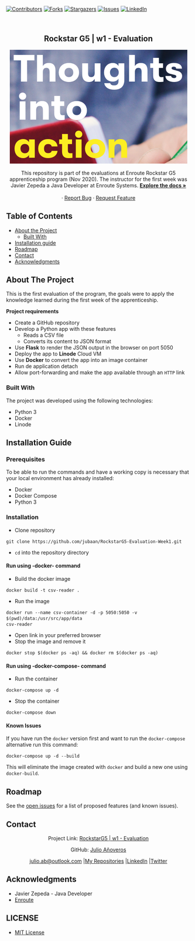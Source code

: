 [![Contributors][contributors-shield]][contributors-url]
[![Forks][forks-shield]][forks-url]
[![Stargazers][stars-shield]][stars-url]
[![Issues][issues-shield]][issues-url]
[![LinkedIn][linkedin-shield2]][linkedin-url2]

<!-- PROJECT LOGO -->
<br />
<p align="center">
  <h2 align="center">Rockstar G5 | w1 - Evaluation</h2>
  <p align="center"><img src="thoughts.png" alt="thoughts into action"></p>
  <p align="center">
    This repository is part of the evaluations at Enroute Rockstar G5
    apprenticeship program (Nov 2020). The instructor for the first week was
    Javier Zepeda a Java Developer at Enroute Systems.
    <a href="https://github.com/jubaan/RockstarG5-Evaluation-Week1"><strong>Explore the docs »</strong></a>
    <br />
    <br />
    ·
    <a href="https://github.com/jubaan/RockstarG5-Evaluation-Week1/issues">Report Bug</a>
    ·
    <a href="https://github.com/jubaan/RockstarG5-Evaluation-Week1/issues">Request Feature</a>
  </p>
</p>

## Table of Contents
* [About the Project](#about-the-project)
  * [Built With](#built-with)
* [Installation guide](#instalation-guide)
* [Roadmap](#roadmap)
* [Contact](#contact)
* [Acknowledgments](#acknowldgements)
<!-- ABOUT THE PROJECT -->

## About The Project

This is the first evaluation of the program, the goals were to apply the
knowledge learned during the first week of the apprenticeship.

**Project requirements**
- Create a GitHub repository
- Develop a Python app with these features
  - Reads a CSV file
  - Converts its content to JSON format
- Use **Flask** to render the JSON output in the browser on port 5050 
- Deploy the app to **Linode** Cloud VM
- Use **Docker** to convert the app into an image container
- Run de application detach
- Allow port-forwarding and make the app available through an `HTTP` link

### Built With

The project was developed using the following technologies:
- Python 3 
- Docker
- Linode

## Installation Guide

### Prerequisites

To be able to run the commands and have a working copy is necessary that your 
local environment has already
installed:
- Docker
- Docker Compose
- Python 3

### Installation

- Clone repository
```
git clone https://github.com/jubaan/RockstarG5-Evaluation-Week1.git
```
- `cd` into the repository directory

#### Run using -docker- command

- Build the docker image
```
docker build -t csv-reader .
```
- Run the image
```
docker run --name csv-container -d -p 5050:5050 -v $(pwd)/data:/usr/src/app/data
csv-reader
```
- Open link in your preferred browser
- Stop the image and remove it
```
docker stop $(docker ps -aq) && docker rm $(docker ps -aq)
```
#### Run using -docker-compose- command

- Run the container
```
docker-compose up -d
```
- Stop the container
```
docker-compose down
```
#### Known Issues

If you have run the `docker` version first and want to run the
`docker-compose` alternative run this command:
```
docker-compose up -d --build
```
This will eliminate the image created with `docker` and build a new one
using `docker-build`.

## Roadmap

See the [open issues](https://github.com/jubaan/RockstarG5-Evaluation-Week1/issues) for a list of proposed features (and known issues).

## Contact
<p align="center">Project Link: <a href="https://github.com/jubaan/RockstarG5-Evaluation-Week1">RockstarG5 | w1 - Evaluation</a></p>
<p align="center">GitHub: <a href="https://github.com/jubaan">Julio Añoveros</a></p>
<p align="center" style="display: flex; justify-content: center; align-items: center;">
    <a target="_blank" href="https://mail.google.com/mail/?view=cm&fs=1&tf=1&to=julio.ab@outlook.com
">
      julio.ab@outlook.com
    </a> &nbsp;|
    <a target="_blank" href="https://github.com/jubaan?tab=repositories">
        My Repositories
    </a> &nbsp;|
    <a target="_blank" href="https://www.linkedin.com/in/jubaan">
      LinkedIn
    </a> &nbsp;|
    <a target="_blank" href="https://twitter.com/AnoverosJulio">
      Twitter
    </a>
</p>

## Acknowledgments
- Javier Zepeda - Java Developer
- [Enroute](http://www.enroutesystems.com)

## LICENSE
- [MIT License](LICENSE.md)

<!-- MARKDOWN LINKS & IMAGES -->
[contributors-shield]: https://img.shields.io/github/contributors/jubaan/RockstarG5-Evaluation-Week1.svg?style=flat-square
[contributors-url]: https://github.com/jubaan/RockstarG5-Evaluation-Week1/graphs/contributors
[forks-shield]: https://img.shields.io/github/forks/jubaan/RockstarG5-Evaluation-Week1.svg?style=flat-square
[forks-url]: https://github.com/jubaan/RockstarG5-Evaluation-Week1/network/members
[stars-shield]: https://img.shields.io/github/stars/jubaan/RockstarG5-Evaluation-Week1.svg?style=flat-square
[stars-url]: https://github.com/jubaan/RockstarG5-Evaluation-Week1/stargazers
[issues-shield]: https://img.shields.io/github/issues/jubaan/RockstarG5-Evaluation-Week1.svg?style=flat-square
[issues-url]: https://github.com/jubaan/RockstarG5-Evaluation-Week1/issues
[license-shield]: https://img.shields.io/github/license/jubaan/RockstarG5-Evaluation-Week1.svg?style=flat-square
[license-url]: https://github.com/jubaan/RockstarG5-Evaluation-Week1/blob/master/LICENSE.txt
[linkedin-shield2]: https://img.shields.io/badge/-LinkedIn-black.svg?style=flat-square&logo=linkedin&colorB=555
[linkedin-url2]: https://www.linkedin.com/in/jubaan/
